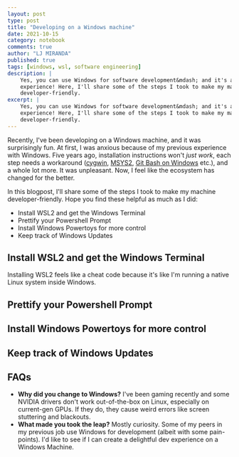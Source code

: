 ```yaml
---
layout: post
type: post
title: "Developing on a Windows machine"
date: 2021-10-15
category: notebook
comments: true
author: "LJ MIRANDA"
published: true
tags: [windows, wsl, software engineering]
description: |
    Yes, you can use Windows for software development&mdash; and it's a fun
    experience! Here, I'll share some of the steps I took to make my machine
    developer-friendly.
excerpt: |
    Yes, you can use Windows for software development&mdash; and it's a fun
    experience! Here, I'll share some of the steps I took to make my machine
    developer-friendly.
---
```



<span class="firstcharacter">R</span>ecently, I've been developing on a Windows
machine, and it was surprisingly fun. At first, I was anxious because of my
previous experience with Windows. Five years ago, installation instructions
won't *just work*, each step needs a workaround ([cygwin](https://cygwin.com),
[MSYS2](https://msys2.org), [Git Bash on Windows](gitforwindows.org) etc.), and
a whole lot more. It was unpleasant. Now, I feel like the ecosystem has changed
for the better.

<!-- screenshot of your setup -->

In this blogpost, I'll share some of the steps I took to make my machine
developer-friendly. Hope you find these helpful as much as I did:

- Install WSL2 and get the Windows Terminal
- Prettify your Powershell Prompt
- Install Windows Powertoys for more control
- Keep track of Windows Updates

## Install WSL2 and get the Windows Terminal

Installing WSL2 feels like a cheat code because it's like I'm running
a native Linux system inside Windows.

<!-- install NERD fonts -->
<!-- update themes in Windows Terminal -->


## Prettify your Powershell Prompt


## Install Windows Powertoys for more control


## Keep track of Windows Updates


## FAQs

- **Why did you change to Windows?** I've been gaming recently and some
      NVIDIA drivers don't work out-of-the-box on Linux, especially on current-gen
      GPUs. If they do, they cause weird errors like screen stuttering and
      blackouts. 
- **What made you took the leap?** Mostly curiosity. Some of my peers
      in my previous job use Windows for development (albeit with some pain-points). I'd like
      to see if I can create a delightful dev experience on a Windows Machine.




<!-- add links that you should check when keeping track of windows updates -->

<!--

1. install wsl
2. install windows terminal
3. beautifying your terminal: (1) bash (2) powershell
4. powertoys for keyboard mapping
-->

